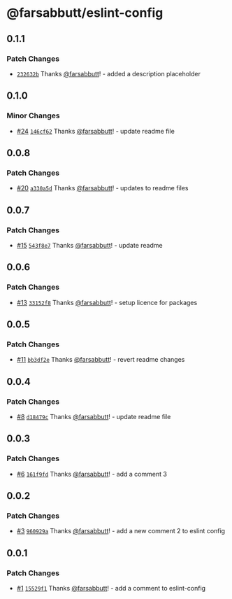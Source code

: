 # @farsabbutt/eslint-config

## 0.1.1

### Patch Changes

- [`232632b`](https://github.com/bahag-buttf/bahag-design-system/commit/232632b6a863edfe0da7cec810ef3437faeebd30) Thanks [@farsabbutt](https://github.com/farsabbutt)! - added a description placeholder

## 0.1.0

### Minor Changes

- [#24](https://github.com/bahag-buttf/bahag-design-system/pull/24) [`146cf62`](https://github.com/bahag-buttf/bahag-design-system/commit/146cf62f9328c3d85f576d1b4ceaadfbeef32dbd) Thanks [@farsabbutt](https://github.com/bahag-buttf)! - update readme file

## 0.0.8

### Patch Changes

- [#20](https://github.com/bahag-buttf/bahag-design-system/pull/20) [`a330a5d`](https://github.com/bahag-buttf/bahag-design-system/commit/a330a5dd26abba662d931eb7b53f997f617da0dc) Thanks [@farsabbutt](https://github.com/bahag-buttf)! - updates to readme files

## 0.0.7

### Patch Changes

- [#15](https://github.com/bahag-buttf/bahag-design-system/pull/15) [`543f8e7`](https://github.com/bahag-buttf/bahag-design-system/commit/543f8e7ab8d04a715bfd198a0eb9b7f091b48bd3) Thanks [@farsabbutt](https://github.com/bahag-buttf)! - update readme

## 0.0.6

### Patch Changes

- [#13](https://github.com/bahag-buttf/bahag-design-system/pull/13) [`33152f8`](https://github.com/bahag-buttf/bahag-design-system/commit/33152f8af0db81d38f35df333c9451922c5936d1) Thanks [@farsabbutt](https://github.com/bahag-buttf)! - setup licence for packages

## 0.0.5

### Patch Changes

- [#11](https://github.com/bahag-buttf/bahag-design-system/pull/11) [`bb3df2e`](https://github.com/bahag-buttf/bahag-design-system/commit/bb3df2eef348a629649ce99a6655e3a3d96ac237) Thanks [@farsabbutt](https://github.com/bahag-buttf)! - revert readme changes

## 0.0.4

### Patch Changes

- [#8](https://github.com/bahag-buttf/bahag-design-system/pull/8) [`d18479c`](https://github.com/bahag-buttf/bahag-design-system/commit/d18479c38afb498a411f2200be46f2d816757079) Thanks [@farsabbutt](https://github.com/bahag-buttf)! - update readme file

## 0.0.3

### Patch Changes

- [#6](https://github.com/bahag-buttf/bahag-design-system/pull/6) [`161f9fd`](https://github.com/bahag-buttf/bahag-design-system/commit/161f9fd2c6b92ec5e2ae50945715eea8a4871c15) Thanks [@farsabbutt](https://github.com/bahag-buttf)! - add a comment 3

## 0.0.2

### Patch Changes

- [#3](https://github.com/bahag-buttf/bahag-design-system/pull/3) [`960929a`](https://github.com/bahag-buttf/bahag-design-system/commit/960929a33d5c58f68768a875053d50f7e87d5855) Thanks [@farsabbutt](https://github.com/bahag-buttf)! - add a new comment 2 to eslint config

## 0.0.1

### Patch Changes

- [#1](https://github.com/bahag-buttf/bahag-design-system/pull/1) [`15529f1`](https://github.com/bahag-buttf/bahag-design-system/commit/15529f1fb17ed7f2a7a3f9d92aaad12de23e58f1) Thanks [@farsabbutt](https://github.com/bahag-buttf)! - add a comment to eslint-config
